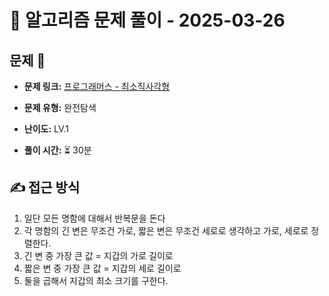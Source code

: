 # 📝 알고리즘 문제 풀이 - 2025-03-26

## 문제 📖

- **문제 링크:** [프로그래머스 - 최소직사각형](https://school.programmers.co.kr/learn/courses/30/lessons/86491)

- **문제 유형:** 완전탐색

- **난이도:** LV.1

- **풀이 시간:** ⏳ 30분

## ✍ 접근 방식

1. 일단 모든 명함에 대해서 반복문을 돈다
2. 각 명함의 긴 변은 무조건 가로, 짧은 변은 무조건 세로로 생각하고 가로, 세로로 정렬한다.
3. 긴 변 중 가장 큰 값 = 지갑의 가로 길이로
4. 짧은 변 중 가장 큰 값 = 지갑의 세로 길이로
5. 둘을 곱해서 지갑의 최소 크기를 구한다.
